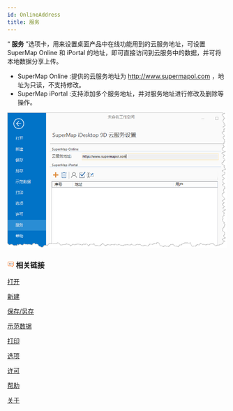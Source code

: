 ```yaml
---
id: OnlineAddress
title: 服务
---
```

“ **服务** ”选项卡，用来设置桌面产品中在线功能用到的云服务地址，可设置 SuperMap Online 和 iPortal
的地址，即可直接访问到云服务中的数据，并可将本地数据分享上传。

  * SuperMap Online :提供的云服务地址为 http://www.supermapol.com ，地址为只读，不支持修改。
  * SuperMap iPortal :支持添加多个服务地址，并对服务地址进行修改及删除等操作。

![](img/Service.png)  

  
### ![](img/seealso.png) 相关链接

 [打开](ItemOpen)

 [新建](ItemNew)

 [保存/另存](ItemSave)

 [示范数据](ItemSampleData)

 [打印](ItemPrint)

 [选项](ItemDeskproOption)

 [许可](ItemLicense)

 [帮助](ItemHelp)

 [关于](About)


